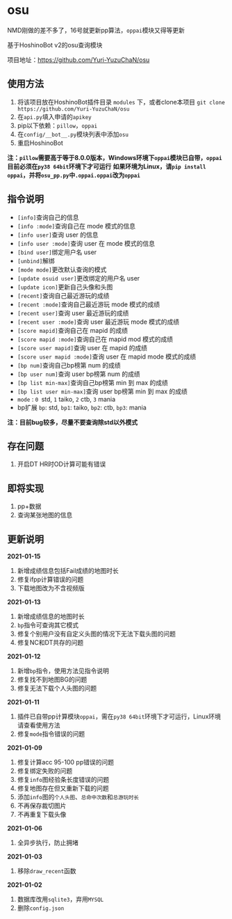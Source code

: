 # osu

NMD刚做的差不多了，16号就更新pp算法，`oppai`模块又得等更新

基于HoshinoBot v2的osu查询模块

项目地址：https://github.com/Yuri-YuzuChaN/osu

## 使用方法

1. 将该项目放在HoshinoBot插件目录 `modules` 下，或者clone本项目 `git clone https://github.com/Yuri-YuzuChaN/osu`
2. 在`api.py`填入申请的`apikey`
3. pip以下依赖：`pillow`，`oppai`
4. 在`config/__bot__.py`模块列表中添加`osu`
5. 重启HoshinoBot

**注：`pillow`需要高于等于8.0.0版本，Windows环境下`oppai`模块已自带，`oppai`目前必须在`py38 64bit`环境下才可运行**
**如果环境为Linux，请`pip install oppai`，并将`osu_pp.py`中`.oppai.oppai`改为`oppai`**

## 指令说明

- `[info]`查询自己的信息
- `[info :mode]`查询自己在 mode 模式的信息
- `[info user]`查询 user 的信息
- `[info user :mode]`查询 user 在 mode 模式的信息
- `[bind user]`绑定用户名 user
- `[unbind]`解绑
- `[mode mode]`更改默认查询的模式
- `[update osuid user]`更改绑定的用户名 user
- `[update icon]`更新自己头像和头图
- `[recent]`查询自己最近游玩的成绩
- `[recent :mode]`查询自己最近游玩 mode 模式的成绩
- `[recent user]`查询 user 最近游玩的成绩
- `[recent user :mode]`查询 user 最近游玩 mode 模式的成绩
- `[score mapid]`查询自己在 mapid 的成绩
- `[score mapid :mode]`查询自己在 mapid  mod 模式的成绩
- `[score user mapid]`查询 user 在 mapid 的成绩
- `[score user mapid :mode]`查询 user 在 mapid  mode 模式的成绩
- `[bp num]`查询自己bp榜第 num 的成绩
- `[bp user num]`查询 user bp榜第 num 的成绩
- `[bp list min-max]`查询自己bp榜第 min 到 max 的成绩
- `[bp list user min-max]`查询 user bp榜第 min 到 max 的成绩
- `mode` : `0 `std, `1` taiko, `2` ctb, `3` mania
- bp扩展 `bp`: std, `bp1`: taiko, `bp2`: ctb, `bp3`: mania

**注：目前bug较多，尽量不要查询除std以外模式**

## 存在问题

1. 开启DT HR时OD计算可能有错误

## 即将实现

1. pp+数据
2. 查询某张地图的信息

## 更新说明

**2021-01-15**

1. 新增成绩信息包括Fail成绩的地图时长
2. 修复ifpp计算错误的问题
3. 下载地图改为不含视频版

**2021-01-13**

1. 新增成绩信息的地图时长
2. `bp`指令可查询其它模式 
3. 修复个别用户没有自定义头图的情况下无法下载头图的问题
4. 修复NC和DT共存的问题

**2021-01-12**

1. 新增`bp`指令，使用方法见指令说明
2. 修复找不到地图BG的问题
3. 修复无法下载个人头图的问题

**2021-01-11**

1. 插件已自带pp计算模块`oppai`，需在`py38 64bit`环境下才可运行，Linux环境请查看使用方法
2. 修复`mode`指令错误的问题

**2021-01-09**

1. 修复计算acc 95-100 pp错误的问题
2. 修复绑定失败的问题
3. 修复`info`图经验条长度错误的问题
4. 修复地图存在但又重新下载的问题
5. 添加`info`图的`个人头图`、`总命中次数`和`总游玩时长`
6. 不再保存裁切图片
7. 不再重复下载头像

**2021-01-06**

1. 全异步执行，防止拥堵

**2021-01-03**

1. 移除`draw_recent`函数

**2021-01-02**

1. 数据库改用`sqlite3`，弃用`MYSQL`
2. 删除`config.json`
